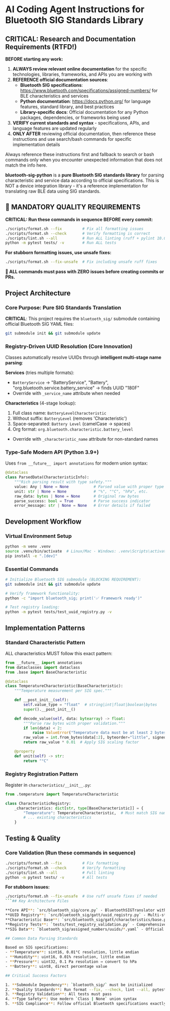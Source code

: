 # AI Coding Agent Instructions for Bluetooth SIG Standards Library

## CRITICAL: Research and Documentation Requirements (RTFD!)

**BEFORE starting any work:**
1. **ALWAYS review relevant online documentation** for the specific technologies, libraries, frameworks, and APIs you are working with
2. **REFERENCE official documentation sources**:
   - **Bluetooth SIG specifications**: https://www.bluetooth.com/specifications/assigned-numbers/ for BLE characteristics and services
   - **Python documentation**: https://docs.python.org/ for language features, standard library, and best practices
   - **Library-specific docs**: Official documentation for any Python packages, dependencies, or frameworks being used
3. **VERIFY current standards and syntax** - specifications, APIs, and language features are updated regularly
4. **ONLY AFTER** reviewing official documentation, then reference these instructions and use search/bash commands for specific implementation details

Always reference these instructions first and fallback to search or bash commands only when you encounter unexpected information that does not match the info here.

**bluetooth-sig-python** is a **pure Bluetooth SIG standards library** for parsing characteristic and service data according to official specifications. This is NOT a device integration library - it's a reference implementation for translating raw BLE data using SIG standards.

## 🚨 MANDATORY QUALITY REQUIREMENTS

**CRITICAL: Run these commands in sequence BEFORE every commit:**

```bash
./scripts/format.sh --fix         # Fix all formatting issues
./scripts/format.sh --check       # Verify formatting is correct
./scripts/lint.sh --all           # Run ALL linting (ruff + pylint 10.00/10)
python -m pytest tests/ -v        # Run ALL tests
```

**For stubborn formatting issues, use unsafe fixes:**
```bash
./scripts/format.sh --fix-unsafe  # Fix including unsafe ruff fixes
```

**🛑 ALL commands must pass with ZERO issues before creating commits or PRs.**

## Project Architecture

### Core Purpose: Pure SIG Standards Translation

**CRITICAL**: This project requires the `bluetooth_sig/` submodule containing official Bluetooth SIG YAML files:
```bash
git submodule init && git submodule update
```

### Registry-Driven UUID Resolution (Core Innovation)

Classes automatically resolve UUIDs through **intelligent multi-stage name parsing**:

**Services** (tries multiple formats):
- `BatteryService` → "BatteryService", "Battery", "org.bluetooth.service.battery_service" → finds UUID "180F"
- Override with `_service_name` attribute when needed

**Characteristics** (4-stage lookup):
1. Full class name: `BatteryLevelCharacteristic`
2. Without suffix: `BatteryLevel` (removes 'Characteristic')
3. Space-separated: `Battery Level` (camelCase → spaces)
4. Org format: `org.bluetooth.characteristic.battery_level`
- Override with `_characteristic_name` attribute for non-standard names

### Type-Safe Modern API (Python 3.9+)

Uses `from __future__ import annotations` for modern union syntax:

```python
@dataclass
class ParsedData(CharacteristicInfo):
    """Rich parsing result with type safety."""
    value: Any | None = None           # Parsed value with proper type
    unit: str | None = None            # "%", "°C", "hPa", etc.
    raw_data: bytes | None = None      # Original raw bytes
    parse_success: bool = True         # Parse success indicator
    error_message: str | None = None   # Error details if failed
```

## Development Workflow

### Virtual Environment Setup
```bash
python -m venv .venv
source .venv/bin/activate  # Linux/Mac - Windows: .venv\Scripts\activate
pip install -e ".[dev]"
```

### Essential Commands
```bash
# Initialize Bluetooth SIG submodule (BLOCKING REQUIREMENT):
git submodule init && git submodule update

# Verify framework functionality:
python -c "import bluetooth_sig; print('✅ Framework ready')"

# Test registry loading:
python -m pytest tests/test_uuid_registry.py -v
```

## Implementation Patterns

### Standard Characteristic Pattern

ALL characteristics MUST follow this exact pattern:

```python
from __future__ import annotations
from dataclasses import dataclass
from .base import BaseCharacteristic

@dataclass
class TemperatureCharacteristic(BaseCharacteristic):
    """Temperature measurement per SIG spec."""

    def __post_init__(self):
        self.value_type = "float"  # string|int|float|boolean|bytes
        super().__post_init__()

    def decode_value(self, data: bytearray) -> float:
        """Parse raw bytes with proper validation."""
        if len(data) < 2:
            raise ValueError("Temperature data must be at least 2 bytes")
        raw_value = int.from_bytes(data[:2], byteorder="little", signed=True)
        return raw_value * 0.01  # Apply SIG scaling factor

    @property
    def unit(self) -> str:
        return "°C"
```

### Registry Registration Pattern

Register in `characteristics/__init__.py`:
```python
from .temperature import TemperatureCharacteristic

class CharacteristicRegistry:
    _characteristics: dict[str, type[BaseCharacteristic]] = {
        "Temperature": TemperatureCharacteristic,  # Must match SIG name
        # ... existing characteristics
    }
```

## Testing & Quality

### Core Validation (Run these commands in sequence)
```bash
./scripts/format.sh --fix         # Fix formatting
./scripts/format.sh --check       # Verify formatting
./scripts/lint.sh --all           # Full linting
python -m pytest tests/ -v        # All tests
```

**For stubborn issues:**
```bash
./scripts/format.sh --fix-unsafe  # Use ruff unsafe fixes if needed
```## Key Architecture Files

**Core API**: `src/bluetooth_sig/core.py` - BluetoothSIGTranslator with dataclass returns
**UUID Registry**: `src/bluetooth_sig/gatt/uuid_registry.py` - Multi-stage name resolution
**Characteristic Base**: `src/bluetooth_sig/gatt/characteristics/base.py` - Standard patterns
**Registry Tests**: `tests/test_registry_validation.py` - Comprehensive validation
**SIG Data**: `bluetooth_sig/assigned_numbers/uuids/*.yaml` - Official specifications

## Common Data Parsing Standards

Based on SIG specifications:
- **Temperature**: sint16, 0.01°C resolution, little endian
- **Humidity**: uint16, 0.01% resolution, little endian
- **Pressure**: uint32, 0.1 Pa resolution → convert to hPa
- **Battery**: uint8, direct percentage value

## Critical Success Factors

1. **Submodule Dependency**: `bluetooth_sig/` must be initialized
2. **Quality Standards**: Run format --fix, --check, lint --all, pytest -v in sequence
3. **Registry Validation**: All tests must pass
4. **Type Safety**: Use modern `Class | None` union syntax
5. **SIG Compliance**: Follow official Bluetooth specifications exactly
